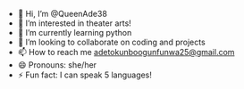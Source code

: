 - 👋 Hi, I’m @QueenAde38
- 👀 I’m interested in theater arts!
- 🌱 I’m currently learning python
- 💞️ I’m looking to collaborate on coding and projects
- 📫 How to reach me adetokunboogunfunwa25@gmail.com
- 😄 Pronouns: she/her
- ⚡ Fun fact: I can speak 5 languages!

<!---
QueenAde38/QueenAde38 is a ✨ special ✨ repository because its `README.md` (this file) appears on your GitHub profile.
You can click the Preview link to take a look at your changes.
--->

